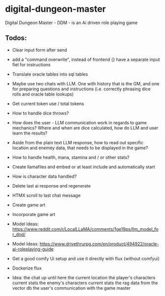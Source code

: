 # digital-dungeon-master

Digital Dungeon Master - DDM - is an Ai driven role playing game

## Todos:

- Clear input form after send
- add a "command overwrite", instead of frontend {} have a separate input fiel for instructions
- Translate oracle tables into sql tables
- Maybe use two chats with LLM. One with history that is the GM, and one for preparing questions and instructions (i.e. correctly phrasing dice rolls and oracle table lookups)
- Get current token use / total tokens
- How to handle dice throws?
- How does the user - LLM communication work in regards to game mechanics? Where and when are dice calculated, how do LLM and user learn the results?
- Aside from the plain text LLM response, how to read out specific location and enemey data, that needs to be displayed in the game?
- How to handle health, mana, stamina and / or other stats?
- Create llamafiles and embed or at least include and automatically start
- How is character data handled?
- Delete last ai response and regenerate
- HTMX scroll to last chat message
- Create game art
- Incorporate game art
- Model Ideas: https://www.reddit.com/r/LocalLLaMA/comments/1ge19ps/llm_model_for_dnd/
- Model Ideas: https://www.drivethrurpg.com/en/product/494922/oracle-ai-roleplaying-guide
- Get a good comfy Ui setup and use it directly with flux (without comfyui)
- Dockerize flux

- Idea:
  <history>the chat up until here</history>
  <location>the current location</location>
  <player>the player's characters current stats</player>
  <enemy>the enemy's characters current stats</enemy>
  <rag-data>the rag data from the vector db</rag-data>
  <user-message>the user's communication with the game master</user-message>
